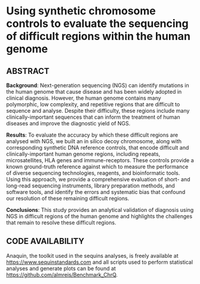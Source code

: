# Using synthetic chromosome controls to evaluate the sequencing of difficult regions within the human genome

## ABSTRACT

  **Background**: Next-generation sequencing (NGS) can identify mutations in the human genome that cause disease and has been widely adopted in clinical diagnosis. However, the human genome contains many polymorphic, low complexity, and repetitive regions that are difficult to sequence and analyse. Despite their difficulty, these regions include many clinically-important sequences that can inform the treatment of human diseases and improve the diagnostic yield of NGS. 
  
  **Results**: To evaluate the accuracy by which these difficult regions are analysed with NGS, we built an in silico decoy chromosome, along with corresponding synthetic DNA reference controls, that encode difficult and clinically-important human genome regions, including repeats, microsatellites, HLA genes and immune-receptors. These controls provide a known ground-truth reference against which to measure the performance of diverse sequencing technologies, reagents, and bioinformatic tools. Using this approach, we provide a comprehensive evaluation of short- and long-read sequencing instruments, library preparation methods, and software tools, and identify the errors and systematic bias that confound our resolution of these remaining difficult regions. 
  
  **Conclusions**: This study provides an analytical validation of diagnosis using NGS in difficult regions of the human genome and highlights the challenges that remain to resolve these difficult regions.

## CODE AVAILABILITY

Anaquin, the toolkit used in the sequins analyses, is freely available at https://www.sequinstandards.com and all scripts used to perform statistical analyses and generate plots can be found at https://github.com/almreis/Benchmark_ChrQ.

